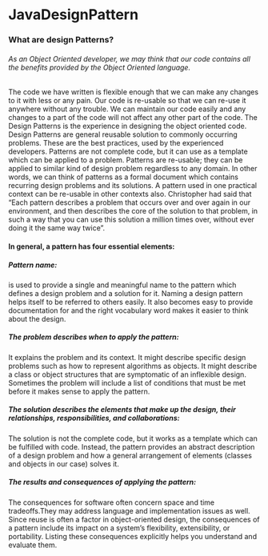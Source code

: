 # JavaDesignPattern
### What are design Patterns?

###### As an Object Oriented developer, we may think that our code contains all the benefits provided by the Object Oriented language.
The code we have written is flexible enough that we can make any changes to it with less or any pain. Our code is re-usable so
that we can re-use it anywhere without any trouble. We can maintain our code easily and any changes to a part of the code will
not affect any other part of the code.
The Design Patterns is the experience in designing the object oriented code.
Design Patterns are general reusable solution to commonly occurring problems. These are the best practices, used by the experienced
developers. Patterns are not complete code, but it can use as a template which can be applied to a problem.
Patterns are re-usable; they can be applied to similar kind of design problem regardless to any domain. In other words, we can think of
patterns as a formal document which contains recurring design problems and its solutions. A pattern used in one practical context
can be re-usable in other contexts also.
Christopher had said that “Each pattern describes a problem that occurs over and over again in our environment, and then
describes the core of the solution to that problem, in such a way that you can use this solution a million times over, without ever
doing it the same way twice”.
#### In general, a pattern has four essential elements:
##### Pattern name:
is used to provide a single and meaningful name to the pattern which defines a design problem and a solution
for it. Naming a design pattern helps itself to be referred to others easily. It also becomes easy to provide documentation for
and the right vocabulary word makes it easier to think about the design.
##### The problem describes when to apply the pattern:
It explains the problem and its context. It might describe specific design
problems such as how to represent algorithms as objects. It might describe a class or object structures that are symptomatic of
an inflexible design. Sometimes the problem will include a list of conditions that must be met before it makes sense to apply
the pattern.
##### The solution describes the elements that make up the design, their relationships, responsibilities, and collaborations:
The solution is not the complete code, but it works as a template which can be fulfilled with code. Instead, the pattern provides an
abstract description of a design problem and how a general arrangement of elements (classes and objects in our case) solves it.
##### The results and consequences of applying the pattern:
The consequences for software often concern space and time tradeoffs.They may address language and implementation issues as well. Since reuse is often a factor in object-oriented design, the
consequences of a pattern include its impact on a system’s flexibility, extensibility, or portability. Listing these consequences
explicitly helps you understand and evaluate them.


